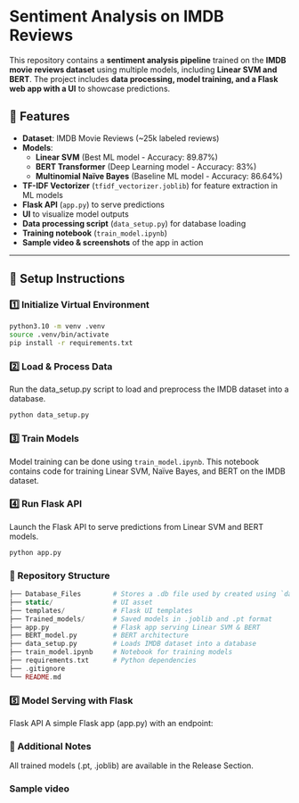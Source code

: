 # Sentiment Analysis on IMDB Reviews  

This repository contains a **sentiment analysis pipeline** trained on the **IMDB movie reviews dataset** using multiple models, including **Linear SVM and BERT**. The project includes **data processing, model training, and a Flask web app with a UI** to showcase predictions.  

## 🚀 Features  
- **Dataset**: IMDB Movie Reviews (~25k labeled reviews)  
- **Models**:  
  - **Linear SVM** (Best ML model - Accuracy: 89.87%)  
  - **BERT Transformer** (Deep Learning model - Accuracy: 83%)  
  - **Multinomial Naïve Bayes** (Baseline ML model - Accuracy: 86.64%)  
- **TF-IDF Vectorizer** (`tfidf_vectorizer.joblib`) for feature extraction in ML models  
- **Flask API** (`app.py`) to serve predictions  
- **UI** to visualize model outputs  
- **Data processing script** (`data_setup.py`) for database loading  
- **Training notebook** (`train_model.ipynb`)  
- **Sample video & screenshots** of the app in action  

---

## 📌 Setup Instructions  

### 1️⃣ Initialize Virtual Environment  
```bash
python3.10 -m venv .venv
source .venv/bin/activate
pip install -r requirements.txt
```
### 2️⃣ Load & Process Data

Run the data_setup.py script to load and preprocess the IMDB dataset into a database.

```bash
python data_setup.py
```
### 3️⃣ Train Models
Model training can be done using `train_model.ipynb`. This notebook contains code for training Linear SVM, Naïve Bayes, and BERT on the IMDB dataset.

### 4️⃣ Run Flask API
Launch the Flask API to serve predictions from Linear SVM and BERT models.
```bash
python app.py
```
### 📂 Repository Structure
```php
├── Database_Files        # Stores a .db file used by created using `data_setup.py` 
├── static/               # UI asset
├── templates/            # Flask UI templates
├── Trained_models/       # Saved models in .joblib and .pt format
├── app.py                # Flask app serving Linear SVM & BERT
├── BERT_model.py         # BERT architecture
├── data_setup.py         # Loads IMDB dataset into a database
├── train_model.ipynb     # Notebook for training models
├── requirements.txt      # Python dependencies
├── .gitignore            
└── README.md             
```

### 5️⃣ Model Serving with Flask
Flask API
A simple Flask app (app.py) with an endpoint:

### 🎯 Additional Notes
All trained models (.pt, .joblib) are available in the Release Section.

### Sample video
